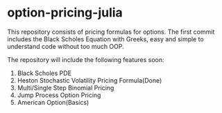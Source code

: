 # option-pricing-julia

This repository consists of pricing formulas for options. The first commit includes the Black Scholes Equation with Greeks, easy and simple to understand code without too much OOP.

The repository will include the following features soon:

1. Black Scholes PDE
2. Heston Stochastic Volatility Pricing Formula(Done)
3. Multi/Single Step Binomial Pricing
4. Jump Process Option Pricing
5. American Option(Basics)

